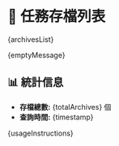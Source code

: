 # 📁 任務存檔列表

{archivesList}

{emptyMessage}

## 📊 統計信息

- **存檔總數:** {totalArchives} 個
- **查詢時間:** {timestamp}

{usageInstructions}